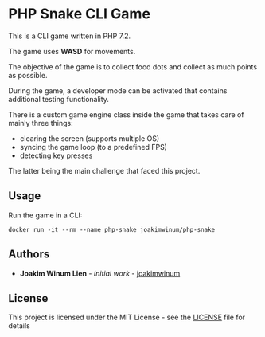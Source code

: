 # PHP Snake CLI Game

This is a CLI game written in PHP 7.2.

The game uses **WASD** for movements.

The objective of the game is to collect food dots and collect as much points as possible.

During the game, a developer mode can be activated that contains additional testing functionality.

There is a custom game engine class inside the game that takes care of mainly three things:
* clearing the screen (supports multiple OS)
* syncing the game loop (to a predefined FPS)
* detecting key presses

The latter being the main challenge that faced this project.

## Usage

Run the game in a CLI:

```console
docker run -it --rm --name php-snake joakimwinum/php-snake
```

## Authors

* **Joakim Winum Lien** - *Initial work* - [joakimwinum](https://github.com/joakimwinum)

## License

This project is licensed under the MIT License - see the [LICENSE](https://github.com/joakimwinum/php-snake/blob/main/LICENSE) file for details
